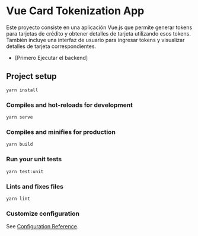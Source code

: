 # Vue Card Tokenization App

Este proyecto consiste en una aplicación Vue.js que permite generar tokens para tarjetas de crédito y obtener detalles de tarjeta utilizando esos tokens. También incluye una interfaz de usuario para ingresar tokens y visualizar detalles de tarjeta correspondientes.
- [Primero Ejecutar el backend]
## Project setup
```
yarn install
```

### Compiles and hot-reloads for development
```
yarn serve
```

### Compiles and minifies for production
```
yarn build
```

### Run your unit tests
```
yarn test:unit
```

### Lints and fixes files
```
yarn lint
```

### Customize configuration
See [Configuration Reference](https://cli.vuejs.org/config/).
